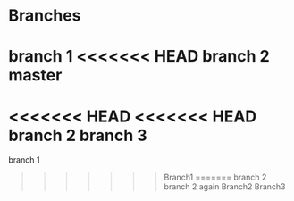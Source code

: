 # Branches
branch 1
<<<<<<< HEAD
branch 2
master
=======
<<<<<<< HEAD
<<<<<<< HEAD
branch 2
branch 3
=======
branch 1
>>>>>>> Branch1
=======
branch 2
branch 2 again
>>>>>>> Branch2
>>>>>>> Branch3
